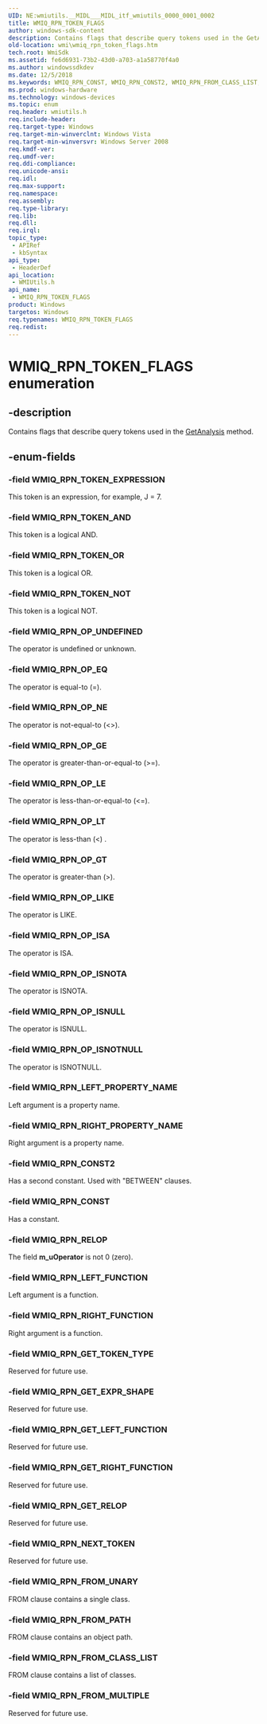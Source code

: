 ```yaml
---
UID: NE:wmiutils.__MIDL___MIDL_itf_wmiutils_0000_0001_0002
title: WMIQ_RPN_TOKEN_FLAGS
author: windows-sdk-content
description: Contains flags that describe query tokens used in the GetAnalysis method.
old-location: wmi\wmiq_rpn_token_flags.htm
tech.root: WmiSdk
ms.assetid: fe6d6931-73b2-43d0-a703-a1a58770f4a0
ms.author: windowssdkdev
ms.date: 12/5/2018
ms.keywords: WMIQ_RPN_CONST, WMIQ_RPN_CONST2, WMIQ_RPN_FROM_CLASS_LIST, WMIQ_RPN_FROM_MULTIPLE, WMIQ_RPN_FROM_PATH, WMIQ_RPN_FROM_UNARY, WMIQ_RPN_GET_EXPR_SHAPE, WMIQ_RPN_GET_LEFT_FUNCTION, WMIQ_RPN_GET_RELOP, WMIQ_RPN_GET_RIGHT_FUNCTION, WMIQ_RPN_GET_TOKEN_TYPE, WMIQ_RPN_LEFT_FUNCTION, WMIQ_RPN_LEFT_PROPERTY_NAME, WMIQ_RPN_NEXT_TOKEN, WMIQ_RPN_OP_EQ, WMIQ_RPN_OP_GE, WMIQ_RPN_OP_GT, WMIQ_RPN_OP_ISA, WMIQ_RPN_OP_ISNOTA, WMIQ_RPN_OP_ISNOTNULL, WMIQ_RPN_OP_ISNULL, WMIQ_RPN_OP_LE, WMIQ_RPN_OP_LIKE, WMIQ_RPN_OP_LT, WMIQ_RPN_OP_NE, WMIQ_RPN_OP_UNDEFINED, WMIQ_RPN_RELOP, WMIQ_RPN_RIGHT_FUNCTION, WMIQ_RPN_RIGHT_PROPERTY_NAME, WMIQ_RPN_TOKEN_AND, WMIQ_RPN_TOKEN_EXPRESSION, WMIQ_RPN_TOKEN_FLAGS, WMIQ_RPN_TOKEN_FLAGS enumeration [Windows Management Instrumentation], WMIQ_RPN_TOKEN_NOT, WMIQ_RPN_TOKEN_OR, wmi.wmiq_rpn_token_flags, wmiutils/WMIQ_RPN_CONST, wmiutils/WMIQ_RPN_CONST2, wmiutils/WMIQ_RPN_FROM_CLASS_LIST, wmiutils/WMIQ_RPN_FROM_MULTIPLE, wmiutils/WMIQ_RPN_FROM_PATH, wmiutils/WMIQ_RPN_FROM_UNARY, wmiutils/WMIQ_RPN_GET_EXPR_SHAPE, wmiutils/WMIQ_RPN_GET_LEFT_FUNCTION, wmiutils/WMIQ_RPN_GET_RELOP, wmiutils/WMIQ_RPN_GET_RIGHT_FUNCTION, wmiutils/WMIQ_RPN_GET_TOKEN_TYPE, wmiutils/WMIQ_RPN_LEFT_FUNCTION, wmiutils/WMIQ_RPN_LEFT_PROPERTY_NAME, wmiutils/WMIQ_RPN_NEXT_TOKEN, wmiutils/WMIQ_RPN_OP_EQ, wmiutils/WMIQ_RPN_OP_GE, wmiutils/WMIQ_RPN_OP_GT, wmiutils/WMIQ_RPN_OP_ISA, wmiutils/WMIQ_RPN_OP_ISNOTA, wmiutils/WMIQ_RPN_OP_ISNOTNULL, wmiutils/WMIQ_RPN_OP_ISNULL, wmiutils/WMIQ_RPN_OP_LE, wmiutils/WMIQ_RPN_OP_LIKE, wmiutils/WMIQ_RPN_OP_LT, wmiutils/WMIQ_RPN_OP_NE, wmiutils/WMIQ_RPN_OP_UNDEFINED, wmiutils/WMIQ_RPN_RELOP, wmiutils/WMIQ_RPN_RIGHT_FUNCTION, wmiutils/WMIQ_RPN_RIGHT_PROPERTY_NAME, wmiutils/WMIQ_RPN_TOKEN_AND, wmiutils/WMIQ_RPN_TOKEN_EXPRESSION, wmiutils/WMIQ_RPN_TOKEN_FLAGS, wmiutils/WMIQ_RPN_TOKEN_NOT, wmiutils/WMIQ_RPN_TOKEN_OR
ms.prod: windows-hardware
ms.technology: windows-devices
ms.topic: enum
req.header: wmiutils.h
req.include-header: 
req.target-type: Windows
req.target-min-winverclnt: Windows Vista
req.target-min-winversvr: Windows Server 2008
req.kmdf-ver: 
req.umdf-ver: 
req.ddi-compliance: 
req.unicode-ansi: 
req.idl: 
req.max-support: 
req.namespace: 
req.assembly: 
req.type-library: 
req.lib: 
req.dll: 
req.irql: 
topic_type:
 - APIRef
 - kbSyntax
api_type:
 - HeaderDef
api_location:
 - WMIUtils.h
api_name:
 - WMIQ_RPN_TOKEN_FLAGS
product: Windows
targetos: Windows
req.typenames: WMIQ_RPN_TOKEN_FLAGS
req.redist: 
---
```


# WMIQ_RPN_TOKEN_FLAGS enumeration


## -description


Contains flags that describe query tokens used in the <a href="https://msdn.microsoft.com/06cd2593-58f5-46b9-9100-debad0280d90">GetAnalysis</a> method. 


## -enum-fields




### -field WMIQ_RPN_TOKEN_EXPRESSION

This token is an expression, for example, J = 7.


### -field WMIQ_RPN_TOKEN_AND

This token is a logical AND.


### -field WMIQ_RPN_TOKEN_OR

This token is a logical OR.


### -field WMIQ_RPN_TOKEN_NOT

This token is a logical NOT.


### -field WMIQ_RPN_OP_UNDEFINED

The operator is undefined or unknown.


### -field WMIQ_RPN_OP_EQ

The operator is  equal-to  (=).


### -field WMIQ_RPN_OP_NE

The operator is  not-equal-to  (&lt;&gt;).


### -field WMIQ_RPN_OP_GE

The operator is  greater-than-or-equal-to  (&gt;=).


### -field WMIQ_RPN_OP_LE

The operator is  less-than-or-equal-to  (&lt;=).


### -field WMIQ_RPN_OP_LT

The operator is  less-than (&lt;) .


### -field WMIQ_RPN_OP_GT

The operator is  greater-than  (&gt;).


### -field WMIQ_RPN_OP_LIKE

The operator is  LIKE.


### -field WMIQ_RPN_OP_ISA

The operator is  ISA.


### -field WMIQ_RPN_OP_ISNOTA

The operator is  ISNOTA.


### -field WMIQ_RPN_OP_ISNULL

The operator is  ISNULL.


### -field WMIQ_RPN_OP_ISNOTNULL

The operator is  ISNOTNULL.


### -field WMIQ_RPN_LEFT_PROPERTY_NAME

Left argument is a property name.


### -field WMIQ_RPN_RIGHT_PROPERTY_NAME

Right argument is a property name.


### -field WMIQ_RPN_CONST2

Has a second constant. Used with "BETWEEN" clauses.


### -field WMIQ_RPN_CONST

Has a constant.


### -field WMIQ_RPN_RELOP

The field <b>m_uOperator</b> is not 0 (zero).


### -field WMIQ_RPN_LEFT_FUNCTION

Left argument is a function.


### -field WMIQ_RPN_RIGHT_FUNCTION

Right argument is a function.


### -field WMIQ_RPN_GET_TOKEN_TYPE

Reserved for future use.


### -field WMIQ_RPN_GET_EXPR_SHAPE

Reserved for future use.


### -field WMIQ_RPN_GET_LEFT_FUNCTION

Reserved for future use.


### -field WMIQ_RPN_GET_RIGHT_FUNCTION

Reserved for future use.


### -field WMIQ_RPN_GET_RELOP

Reserved for future use.


### -field WMIQ_RPN_NEXT_TOKEN

Reserved for future use.


### -field WMIQ_RPN_FROM_UNARY

FROM clause contains a single class.


### -field WMIQ_RPN_FROM_PATH

FROM clause contains an object path.


### -field WMIQ_RPN_FROM_CLASS_LIST

FROM clause contains a list of classes.


### -field WMIQ_RPN_FROM_MULTIPLE

Reserved for future use.

